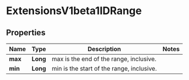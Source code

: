 

# ExtensionsV1beta1IDRange

## Properties

Name | Type | Description | Notes
------------ | ------------- | ------------- | -------------
**max** | **Long** | max is the end of the range, inclusive. | 
**min** | **Long** | min is the start of the range, inclusive. | 



